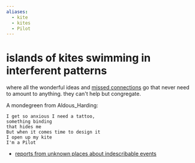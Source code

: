 ```yaml
---
aliases:
  - kite
  - kites
  - Pilot
---
```

# islands of kites swimming in interferent patterns
where all the wonderful ideas and [missed connections](oncewaves.md) go that never need to amount to anything. they can't help but congregate.

A mondegreen from Aldous_Harding:

```
I get so anxious I need a tattoo, 
something binding
that hides me
But when it comes time to design it
I open up my kite
I'm a Pilot
```


- [reports from unknown places about indescribable events](https://www.ninnsalaun.com/all-the-reports)
